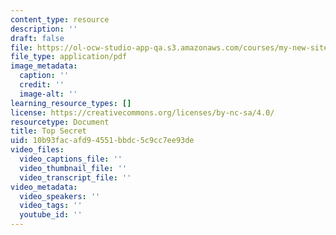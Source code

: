 ```yaml
---
content_type: resource
description: ''
draft: false
file: https://ol-ocw-studio-app-qa.s3.amazonaws.com/courses/my-new-site/doc-4.pdf
file_type: application/pdf
image_metadata:
  caption: ''
  credit: ''
  image-alt: ''
learning_resource_types: []
license: https://creativecommons.org/licenses/by-nc-sa/4.0/
resourcetype: Document
title: Top Secret
uid: 10b93fac-afd9-4551-bbdc-5c9cc7ee93de
video_files:
  video_captions_file: ''
  video_thumbnail_file: ''
  video_transcript_file: ''
video_metadata:
  video_speakers: ''
  video_tags: ''
  youtube_id: ''
---
```

